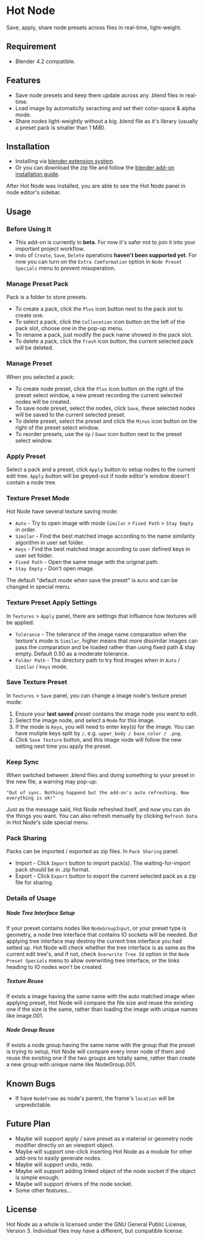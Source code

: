 <!--
Keep this document short & concise,
linking to external resources instead of including content in-line.
See 'release/text/readme.html' for the end user read-me.
-->

Hot Node
========
Save, apply, share node presets across files in real-time, light-weight.

Requirement
--------
- Blender 4.2 compatible.

Features
--------
- Save node presets and keep them update across any .blend files in real-time.
- Load image by automaticlly seraching and set their color-space & alpha mode.
- Share nodes light-weightly without a big .blend file as it's library (usually a preset pack is smaller than 1 MiB).


Installation
--------
- Installing via [blender extension system](https://extensions.blender.org/about/).
- Or you can download the zip file and follow the [blender add-on installation guide](https://docs.blender.org/manual/en/4.2/extensions/addons.html).

After Hot Node was installed, you are able to see the Hot Node panel in node editor's sidebar.


Usage
--------
### Before Using It
- This add-on is currently in **beta**. For now it's safer not to join it into your important project workflow.
- ```Undo``` of ```Create```, ```Save```, ```Delete``` operations **haven't been supported yet**. For now you can turn on the ```Extra Comformation``` option in ```Node Preset Specials``` menu to prevent misoperation.

### Manage Preset Pack
Pack is a folder to store presets.
- To create a pack, click the ```Plus``` icon button next to the pack slot to create one.
- To select a pack, click the ```Collecetion``` icon button on the left of the pack slot, choose one in the pop-up menu.
- To rename a pack, just modify the pack name showed in the pack slot.
- To delete a pack, click the ```Trash``` icon button, the current selected pack will be deleted.

### Manage Preset
When you selected a pack:
- To create node preset, click the ```Plus``` icon button on the right of the preset select window, a new preset recording the current selected nodes will be created.
- To save node preset, select the nodes, click ```Save```, these selected nodes will be saved to the current selected preset.
- To delete preset, select the preset and click the ```Minus``` icon button on the right of the preset select window.
- To reorder presets, use the ```Up``` / ```Down``` icon button next to the preset select window.

### Apply Preset
Select a pack and a preset, click ```Apply``` button to setup nodes to the current edit tree. 
```Apply``` button will be greyed-out if node editor's window doesn't contain a node tree.

### Texture Preset Mode
Hot Node have several texture saving mode:
- ```Auto``` - Try to open image with mode ```Similar``` > ```Fixed Path``` > ```Stay Empty``` in order.
- ```Similar``` - Find the best matched image according to the name similarity algorithm in user set folder.
- ```Keys``` - Find the best matched image according to user defined keys in user set folder.
- ```Fixed Path``` - Open the same image with the original path.
- ```Stay Empty``` - Don't open image.

The default "default mode when save the preset" is ```Auto``` and can be changed in special menu.

### Texture Preset Apply Settings
In ```Textures``` > ```Apply``` panel, there are settings that influence how textures will be applied:
- ```Tolerance``` - The tolerance of the image name comparation when the texture's mode is ```Similar```, higher means that more dissimilar images can pass the comparation and be loaded rather than using fixed path & stay empty. Default 0.50 as a moderate tolerance.
- ```Folder Path``` - The directory path to try find images when in ```Auto``` / ```Similar``` / ```Keys``` mode.

### Save Texture Preset
In ```Textures``` > ```Save``` panel, you can change a image node's texture preset mode:
1. Ensure your **last saved** preset contains the image node you want to edit.
2. Select the image node, and select a ```Mode``` for this image.
3. If the mode is ```Keys```, you will need to enter key(s) for the image. You can have mutiple keys split by ```/```, e.g. ```upper_body / base_color / .png```.
4. Click ```Save Texture``` button, and this image node will follow the new setting next time you apply the preset.

### Keep Sync
When switched between .blend files and doing something to your preset in the new file, a warning may pop-up:
```
"Out of sync. Nothing happend but the add-on's auto refreshing. Now everything is ok!"
```
Just as the message said, Hot Node refreshed itself, and now you can do the things you want.
You can also refresh menually by clicking ```Refresh Data``` in Hot Node's side special menu.

### Pack Sharing
Packs can be imported / exported as zip files. In ```Pack Sharing``` panel:
- Import - Click ```Import``` button to import pack(s). The waiting-for-import pack should be in .zip format.
- Export - Click ```Export``` button to export the current selected pack as a zip file for sharing.


### Details of Usage
##### Node Tree Interface Setup
If your preset contains nodes like ```NodeGroupInput```, or your preset type is geometry, a node tree interface that contains IO sockets will be needed. But applying tree interface may destroy the current tree interface you had setted up. Hot Node will check whether the tree interface is as same as the current edit tree's, and if not, check ```Overwrite Tree IO``` option in the ```Node Preset Specials``` menu to allow overwriting tree interface, or the links heading to IO nodes won't be created.

##### Texture Reuse
If exists a image having the same name with the auto matched image when applying preset, Hot Node will compare the file size and reuse the existing one if the size is the same, rather than loading the image with unique names like image.001.

##### Node Group Reuse
If exists a node group having the same name with the group that the preset is trying to setup, Hot Node will compare every inner node of them and reuse the existing one if the two groups are totally same, rather than create a new group with unique name like NodeGroup.001.

Known Bugs
--------
- If have ```NodeFrame``` as node's parent, the frame's ```location``` will be unpredictable.


Future Plan
--------
- Maybe will support apply / save preset as a material or geometry node modifier directly on an viewport object.
- Maybe will support one-click inserting Hot Node as a module for other add-ons to easily generate nodes.
- Maybe will support undo, redo.
- Maybe will support adding linked object of the node socket if the object is simple enough.
- Maybe will support drivers of the node socket.
- Some other features...


License
--------

Hot Node as a whole is licensed under the GNU General Public License, Version 3.
Individual files may have a different, but compatible license.